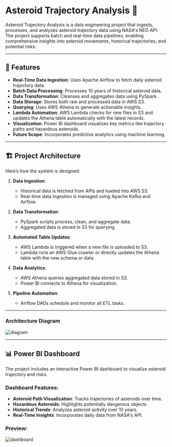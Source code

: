 # Asteroid Trajectory Analysis 🚀

Asteroid Trajectory Analysis is a data engineering project that ingests, processes, and analyzes asteroid trajectory data using NASA's NEO API. The project supports batch and real-time data pipelines, enabling comprehensive insights into asteroid movements, historical trajectories, and potential risks.

---

## 🌟 **Features**
- **Real-Time Data Ingestion**: Uses Apache Airflow to fetch daily asteroid trajectory data.
- **Batch Data Processing**: Processes 10 years of historical asteroid data.
- **Data Transformation**: Cleanses and aggregates data using PySpark.
- **Data Storage**: Stores both raw and processed data in AWS S3.
- **Querying**: Uses AWS Athena to generate actionable insights.
- **Lambda Automation**: AWS Lambda checks for new files in S3 and updates the Athena table automatically with the latest records.
- **Visualization**: Power BI dashboard visualizes key metrics like trajectory paths and hazardous asteroids.
- **Future Scope**: Incorporates predictive analytics using machine learning.

---

## 🏗️ **Project Architecture**

Here’s how the system is designed:

1. **Data Ingestion**:
   - Historical data is fetched from APIs and loaded into AWS S3.
   - Real-time data ingestion is managed using Apache Kafka and Airflow.

2. **Data Transformation**:
   - PySpark scripts process, clean, and aggregate data.
   - Aggregated data is stored in S3 for querying.

3. **Automated Table Updates**:
   - AWS Lambda is triggered when a new file is uploaded to S3.
   - Lambda runs an AWS Glue crawler or directly updates the Athena table with the new schema or data.

4. **Data Analytics**:
   - AWS Athena queries aggregated data stored in S3.
   - Power BI connects to Athena for visualization.

5. **Pipeline Automation**:
   - Airflow DAGs schedule and monitor all ETL tasks.

---

### **Architecture Diagram**

![diagram](https://github.com/user-attachments/assets/9811b86e-63c9-43ec-85e9-0f705d789145)


---

## 📊 **Power BI Dashboard**

The project includes an interactive Power BI dashboard to visualize asteroid trajectory and risks.

### **Dashboard Features**:
- **Asteroid Path Visualization**: Tracks trajectories of asteroids over time.
- **Hazardous Asteroids**: Highlights potentially dangerous objects.
- **Historical Trends**: Analyzes asteroid activity over 10 years.
- **Real-Time Insights**: Incorporates daily data from NASA's API.

### **Preview**:

![dashboard](https://github.com/user-attachments/assets/ab0a64b6-98d1-4fd9-be28-aa542592c424)

